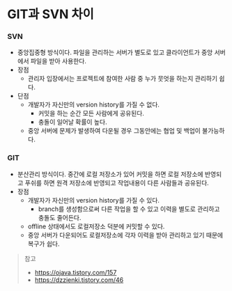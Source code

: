 # GIT과 SVN 차이


### SVN
* 중앙집중형 방식이다. 파일을 관리하는 서버가 별도로 있고 클라이언트가 중앙 서버에서 파일을 받아 사용한다.
* 장점
    * 관리자 입장에서는 프로젝트에 참여한 사람 중 누가 뭇엇을 하는지 관리하기 쉽다.
* 단점
    * 개발자가 자신만의 version history를 가질 수 없다.
        * 커밋을 하는 순간 모든 사람에게 공유된다.
        * 충돌이 일어날 확률이 높다. 
    * 중앙 서버에 문제가 발생하여 다운될 경우  그동안에는 협업 및 백업이 불가능하다.

### GIT
* 분산관리 방식이다. 중간에 로컬 저장소가 있어 커밋을 하면 로컬 저장소에 반영되고 푸쉬를 하면 원격 저장소에 반영되고 작업내용이 다른 사람들과 공유된다.
* 장점
    * 개발자가 자신만의 version history를 가질 수 있다.
      * branch를 생성함으로써 다른 작업을 할 수 있고 이력을 별도로 관리하고 충돌도 줄어든다. 
    * offline 상태에서도 로컬저장소 덕분에 커밋할 수 있다. 
    * 중앙 서버가 다운되어도 로컬저장소에 각자 이력을 받아 관리하고 있기 때문에 복구가 쉽다.  
> 참고
> * https://ojava.tistory.com/157
> * https://dzzienki.tistory.com/46
